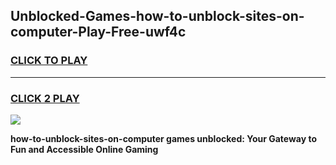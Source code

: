 
## Unblocked-Games-how-to-unblock-sites-on-computer-Play-Free-uwf4c
<h3>
<a href="https://premium76.site?title=how-to-unblock-sites-on-computer&ref=18A1">CLICK TO PLAY</a></h3>
<hr>

<h3>
<a href="https://premium76.site?title=how-to-unblock-sites-on-computer&ref=18A1">CLICK 2 PLAY</a>
  
</h3>

<a href="https://premium76.site?title=how-to-unblock-sites-on-computer&ref=18A1"><img src="https://clearcache.store/games.png"></a>


**how-to-unblock-sites-on-computer games unblocked: Your Gateway to Fun and Accessible Online Gaming**
